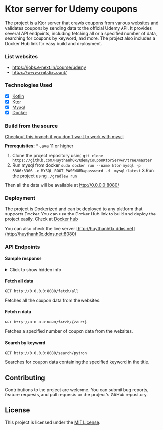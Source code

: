 Ktor server for Udemy coupons
============

The project is a Ktor server that crawls coupons from various websites and validates coupons by sending data to the
official Udemy API. It provides several API endpoints, including fetching all or a specified number of data, searching
for coupons by keyword, and more. The project also includes a Docker Hub link for easy build and deployment.

### List websites

- <https://jobs.e-next.in/course/udemy>
- <https://www.real.discount/>

### Technologies Used

- [x] [Kotlin](https://kotlinlang.org/)
- [x] [Ktor](https://ktor.io/)
- [x] [Mysql](https://www.mysql.com/)
- [x] [Docker](https://www.docker.com/)

### Build from the source

[Checkout this branch if you don't want to work with mysql](https://github.com/Huythanh0x/UdemyCouponKtorServer/tree/store_all_dat_in_json_file)

**Prerequisites:** * Java 11 or higher

1. Clone the project repository using `git clone https://github.com/Huythanh0x/UdemyCouponKtorServer/tree/master`
2. Run mysql from
   docker `sudo docker run --name ktor-mysql -p 3306:3306 -e MYSQL_ROOT_PASSWORD=password -d  mysql:latest`
   3.Run the project using `./gradlew run`

Then all the data will be available at <http://0.0.0.0:8080/>

### Deployment

The project is Dockerized and can be deployed to any platform that supports Docker. You can use the Docker Hub link to
build and deploy the project easily. Check
at [Docker hub](https://hub.docker.com/repository/docker/huythanh0x/udemy_coupon_ktor_server/general)

You can also check the live server [http://huythanh0x.ddns.net](http://huythanh0x.ddns.net:8080)

### API Endpoints

#### Sample response

<details>
    <summary> Click to show hidden info</summary>
    <pre style="background-color: #f0f0f0;">
    {
      "localTime": "2023-05-13T04:07:21.789",
      "coupons": [
        {
          "subCategory": "Unknown",
          "level": "Beginner",
          "heading": "Learn how to use the powerful Python pandas library to analyze and manipulate data.",
          "author": "Hassan Shoayb",
          "expiredDate": "2023-05-17 05:23:00+00:00",
          "rating": 4.72846,
          "students": 10023,
          "couponUrl": "https://www.udemy.com/course/complete-pandas-for-absolute-beginners/?couponCode=DA906AA9D2D1A450AB14",
          "description": "<p> A really long description in HTML code</p> ",
          "language": "English",
          "title": "Complete Pandas for Absolute Beginners 2023",
          "previewVideo": "/course/5097114/preview/?startPreviewId=46190992",
          "reviews": 34,
          "usesRemaining": 97,
          "contentLength": 59,
          "category": "Development",
          "courseId": 5097114,
          "couponCode": "DA906AA9D2D1A450AB14",
          "previewImage": "https://img-b.udemycdn.com/course/750x422/5097114_5ee1_2.jpg"
        }
      ],
      "ipAddress": "115.72.83.11"
    }
    </pre>
</details>

#### Fetch all data

`GET http://0.0.0.0:8080/fetch/all`

Fetches all the coupon data from the websites.

#### Fetch n data

`GET http://0.0.0.0:8080/fetch/{count}`

Fetches a specified number of coupon data from the websites.

#### Search by keyword

`GET http://0.0.0.0:8080/search/python`

Searches for coupon data containing the specified keyword in the title.


Contributing
------------

Contributions to the project are welcome. You can submit bug reports, feature requests, and pull requests on the
project's GitHub repository.

License
-------

This project is licensed under the [MIT License](https://opensource.org/licenses/MIT).
